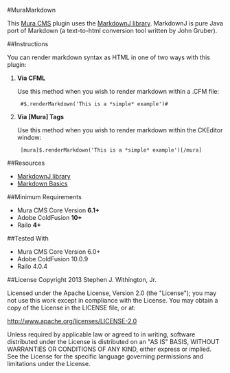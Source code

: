 #MuraMarkdown

This [Mura CMS](http://getmura.com) plugin uses the [MarkdownJ library](https://code.google.com/p/markdownj/). MarkdownJ is pure Java port of Markdown (a text-to-html conversion tool written by John Gruber).

##Instructions

You can render markdown syntax as HTML in one of two ways with this plugin:

1. **Via CFML**

	Use this method when you wish to render markdown within a .CFM file:

		#$.renderMarkdown('This is a *simple* example')#

2. **Via [Mura] Tags**

	Use this method when you wish to render markdown within the CKEditor window:

		[mura]$.renderMarkdown('This is a *simple* example')[/mura]


##Resources
* [MarkdownJ library](https://code.google.com/p/markdownj/)
* [Markdown Basics](http://daringfireball.net/projects/markdown/basics)

##Minimum Requirements
* Mura CMS Core Version **6.1+**
* Adobe ColdFusion **10+**
* Railo **4+**

##Tested With
* Mura CMS Core Version 6.0+
* Adobe ColdFusion 10.0.9
* Railo 4.0.4

##License
Copyright 2013 Stephen J. Withington, Jr.

Licensed under the Apache License, Version 2.0 (the "License"); you may not use this work except in compliance with the License. You may obtain a copy of the License in the LICENSE file, or at:

<http://www.apache.org/licenses/LICENSE-2.0>

Unless required by applicable law or agreed to in writing, software distributed under the License is distributed on an "AS IS" BASIS, WITHOUT WARRANTIES OR CONDITIONS OF ANY KIND, either express or implied. See the License for the specific language governing permissions and limitations under the License.